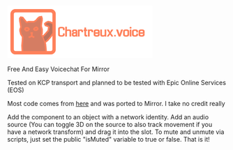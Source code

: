![logo](https://github.com/TheScruffyKat/Chartreux.voice/blob/main/github/ChartreuxVoice.png?raw=true)

Free And Easy Voicechat For Mirror

Tested on KCP transport and planned to be tested with Epic Online Services (EOS)

Most code comes from [here](https://forum.unity.com/threads/microphone-network-test.123776/) and was ported to Mirror. I take no credit really

Add the component to an object with a network identity. Add an audio source (You can toggle 3D on the source to also track movement if you have a network transform) and drag it into the slot. To mute and unmute via scripts, just set the public "isMuted" variable to true or false. That is it!
